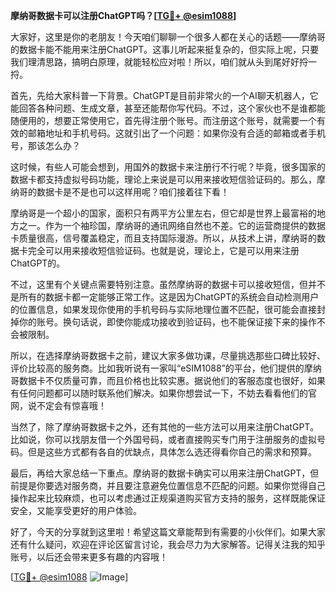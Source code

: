 **摩纳哥数据卡可以注册ChatGPT吗？[[TG💪+ @esim1088](https://t.me/s/esim1088)]**

大家好，这里是你的老朋友！今天咱们聊聊一个很多人都在关心的话题——摩纳哥的数据卡能不能用来注册ChatGPT。这事儿听起来挺复杂的，但实际上呢，只要我们理清思路，搞明白原理，就能轻松应对啦！所以，咱们就从头到尾好好捋一捋。

首先，先给大家科普一下背景。ChatGPT是目前非常火的一个AI聊天机器人，它能回答各种问题、生成文章，甚至还能帮你写代码。不过，这个家伙也不是谁都能随便用的，想要正常使用它，首先得注册个账号。而注册这个账号，就需要一个有效的邮箱地址和手机号码。这就引出了一个问题：如果你没有合适的邮箱或者手机号，那该怎么办？

这时候，有些人可能会想到，用国外的数据卡来注册行不行呢？毕竟，很多国家的数据卡都支持虚拟号码功能，理论上来说是可以用来接收短信验证码的。那么，摩纳哥的数据卡是不是也可以这样用呢？咱们接着往下看！

摩纳哥是一个超小的国家，面积只有两平方公里左右，但它却是世界上最富裕的地方之一。作为一个袖珍国，摩纳哥的通讯网络自然也不差。它的运营商提供的数据卡质量很高，信号覆盖稳定，而且支持国际漫游。所以，从技术上讲，摩纳哥的数据卡完全可以用来接收短信验证码。也就是说，理论上，它是可以用来注册ChatGPT的。

不过，这里有个关键点需要特别注意。虽然摩纳哥的数据卡可以接收短信，但并不是所有的数据卡都一定能够正常工作。这是因为ChatGPT的系统会自动检测用户的位置信息，如果发现你使用的手机号码与实际地理位置不匹配，很可能会直接封掉你的账号。换句话说，即使你能成功接收到验证码，也不能保证接下来的操作不会被限制。

所以，在选择摩纳哥数据卡之前，建议大家多做功课，尽量挑选那些口碑比较好、评价比较高的服务商。比如我听说有一家叫“eSIM1088”的平台，他们提供的摩纳哥数据卡不仅质量可靠，而且价格也比较实惠。据说他们的客服态度也很好，如果有任何问题都可以随时联系他们解决。如果你想尝试一下，不妨去看看他们的官网，说不定会有惊喜哦！

当然了，除了摩纳哥数据卡之外，还有其他的一些方法可以用来注册ChatGPT。比如说，你可以找朋友借一个外国号码，或者直接购买专门用于注册服务的虚拟号码。但是这些方式都有各自的优缺点，具体怎么选还得看你自己的需求和预算。

最后，再给大家总结一下重点。摩纳哥的数据卡确实可以用来注册ChatGPT，但前提是你要选对服务商，并且要注意避免位置信息不匹配的问题。如果你觉得自己操作起来比较麻烦，也可以考虑通过正规渠道购买官方支持的服务，这样既能保证安全，又能享受更好的用户体验。

好了，今天的分享就到这里啦！希望这篇文章能帮到有需要的小伙伴们。如果大家还有什么疑问，欢迎在评论区留言讨论，我会尽力为大家解答。记得关注我的知乎账号，以后还会带来更多有趣的内容哦！

[[TG💪+ @esim1088](https://t.me/s/esim1088) ![Image](https://i.postimg.cc/4NQfJmqS/Snipaste-2025-05-13-00-14-12.png)]